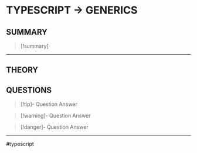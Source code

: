 # TYPESCRIPT -> GENERICS
## SUMMARY
> [!summary]
> 
- - -  
## THEORY

## QUESTIONS
> [!tip]- Question
> Answer

> [!warning]- Question
> Answer

> [!danger]- Question
> Answer
- - - 
#typescript 